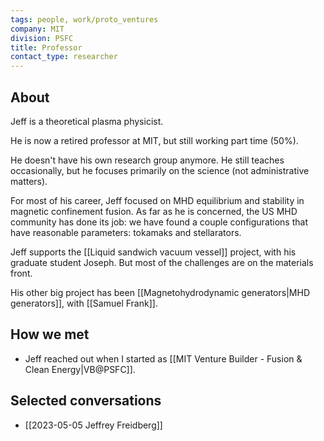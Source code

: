 ```yaml
---
tags: people, work/proto_ventures
company: MIT
division: PSFC
title: Professor
contact_type: researcher
---
```

## About
Jeff is a theoretical plasma physicist.

He is now a retired professor at MIT, but still working part time (50%).

He doesn't have his own research group anymore. He still teaches occasionally, but he focuses primarily on the science (not administrative matters).

For most of his career, Jeff focused on MHD equilibrium and stability in magnetic confinement fusion. As far as he is concerned, the US MHD community has done its job: we have found a couple configurations that have reasonable parameters: tokamaks and stellarators. 

Jeff supports the [[Liquid sandwich vacuum vessel]] project, with his graduate student Joseph. But most of the challenges are on the materials front.

His other big project has been [[Magnetohydrodynamic generators|MHD generators]], with [[Samuel Frank]].

## How we met
- Jeff reached out when I started as [[MIT Venture Builder - Fusion & Clean Energy|VB@PSFC]].

## Selected conversations
- [[2023-05-05 Jeffrey Freidberg]]